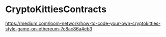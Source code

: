# CryptoKittiesContracts
https://medium.com/loom-network/how-to-code-your-own-cryptokitties-style-game-on-ethereum-7c8ac86a4eb3
